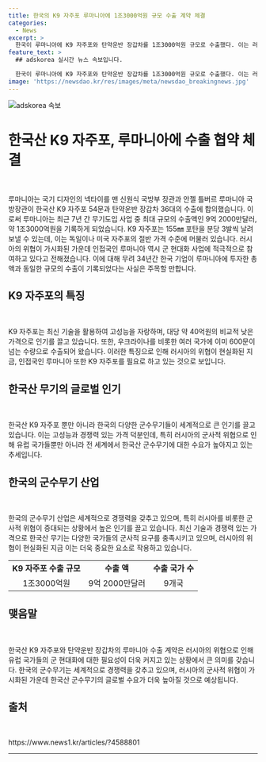 ```yaml
---
title: 한국의 K9 자주포 루마니아에 1조3000억원 규모 수출 계약 체결
categories:
  - News
excerpt: >
  한국이 루마니아에 K9 자주포와 탄약운반 장갑차를 1조3000억원 규모로 수출했다. 이는 러시아의 위협에 대응하기 위한 루마니아의 군 현대화 사업의 일환으로, 한국산 무기에 대한 큰 관심을 보여왔다. K9 자주포는 성능이 우수하면서도 가격이 저렴해 다수의 국가에 수출되고 있으며, 이번 수출로 루마니아는 최근 7년 간 무기도입 중 최대 규모의 거래를 이뤘다.
feature_text: >
  ## adskorea 실시간 뉴스 속보입니다.

  한국이 루마니아에 K9 자주포와 탄약운반 장갑차를 1조3000억원 규모로 수출했다. 이는 러시아의 위협에 대응하기 위한 루마니아의 군 현대화 사업의 일환으로, 한국산 무기에 대한 큰 관심을 보여왔다. K9 자주포는 성능이 우수하면서도 가격이 저렴해 다수의 국가에 수출되고 있으며, 이번 수출로 루마니아는 최근 7년 간 무기도입 중 최대 규모의 거래를 이뤘다.
image: 'https://newsdao.kr/res/images/meta/newsdao_breakingnews.jpg'
---
```


<p><img src="https://newsdao.kr/res/images/meta/newsdao_breakingnews.jpg" alt="adskorea 속보" /></p>

<h1>한국산 K9 자주포, 루마니아에 수출 협약 체결</h1>

<p data-ke-size="size16">&nbsp;</p>

<p>루마니아는 국기 디자인의 넥타이를 맨 신원식 국방부 장관과 안젤 틀버르 루마니아 국방장관이 한국산 K9 자주포 54문과 탄약운반 장갑차 36대의 수출에 합의했습니다. 이로써 루마니아는 최근 7년 간 무기도입 사업 중 최대 규모의 수출액인 9억 2000만달러, 약 1조3000억원을 기록하게 되었습니다. K9 자주포는 155㎜ 포탄을 분당 3발씩 날려 보낼 수 있는데, 이는 독일이나 미국 자주포의 절반 가격 수준에 머물러 있습니다. 러시아의 위협이 가시화된 가운데 인접국인 루마니아 역시 군 현대화 사업에 적극적으로 참여하고 있다고 전해졌습니다. 이에 대해 무려 34년간 한국 기업이 루마니아에 투자한 총액과 동일한 규모의 수출이 기록되었다는 사실은 주목할 만합니다.</p></p>

<h2 data-ke-size="size26">K9 자주포의 특징</h2>

<p data-ke-size="size16">&nbsp;</p>

<p>K9 자주포는 최신 기술을 활용하여 고성능을 자랑하며, 대당 약 40억원의 비교적 낮은 가격으로 인기를 끌고 있습니다. 또한, 우크라이나를 비롯한 여러 국가에 이미 600문이 넘는 수량으로 수출되어 왔습니다. 이러한 특징으로 인해 러시아의 위협이 현실화된 지금, 인접국인 루마니아 또한 K9 자주포를 필요로 하고 있는 것으로 보입니다.</p></p>

<h2 data-ke-size="size26">한국산 무기의 글로벌 인기</h2>

<p data-ke-size="size16">&nbsp;</p>

<p>한국산 K9 자주포 뿐만 아니라 한국의 다양한 군수무기들이 세계적으로 큰 인기를 끌고 있습니다. 이는 고성능과 경쟁력 있는 가격 덕분인데, 특히 러시아의 군사적 위협으로 인해 유럽 국가들뿐만 아니라 전 세계에서 한국산 군수무기에 대한 수요가 높아지고 있는 추세입니다.</p></p>

<h2 data-ke-size="size26">한국의 군수무기 산업</h2>

<p data-ke-size="size16">&nbsp;</p>

<p>한국의 군수무기 산업은 세계적으로 경쟁력을 갖추고 있으며, 특히 러시아를 비롯한 군사적 위협이 증대되는 상황에서 높은 인기를 끌고 있습니다. 최신 기술과 경쟁력 있는 가격으로 한국산 무기는 다양한 국가들의 군사적 요구를 충족시키고 있으며, 러시아의 위협이 현실화된 지금 이는 더욱 중요한 요소로 작용하고 있습니다.</p></p>

<table>
  <tbody>
    <tr>
      <td style="text-align: center; height: 17px;"><b>K9 자주포 수출 규모</b></td>
      <td style="text-align: center; height: 17px;"><b>수출 액</b></td>
      <td style="text-align: center; height: 17px;"><b>수출 국가 수</b></td>
    </tr>
    <tr>
      <td style="text-align: center; height: 17px;">1조3000억원</td>
      <td style="text-align: center; height: 17px;">9억 2000만달러</td>
      <td style="text-align: center; height: 17px;">9개국</td>
    </tr>
  </tbody>
</table>

<h2 data-ke-size="size26">맺음말</h2>

<p data-ke-size="size16">&nbsp;</p>

<p>한국산 K9 자주포와 탄약운반 장갑차의 루마니아 수출 계약은 러시아의 위협으로 인해 유럽 국가들의 군 현대화에 대한 필요성이 더욱 커지고 있는 상황에서 큰 의미를 갖습니다. 한국의 군수무기는 세계적으로 경쟁력을 갖추고 있으며, 러시아의 군사적 위협이 가시화된 가운데 한국산 군수무기의 글로벌 수요가 더욱 높아질 것으로 예상됩니다.</p></p>

<h2 data-ke-size="size26">출처</h2>

<p data-ke-size="size16">&nbsp;</p>

<p>https://www.news1.kr/articles/?4588801
<hr></p>

<p data-ke-size="size16">&nbsp;</p>

